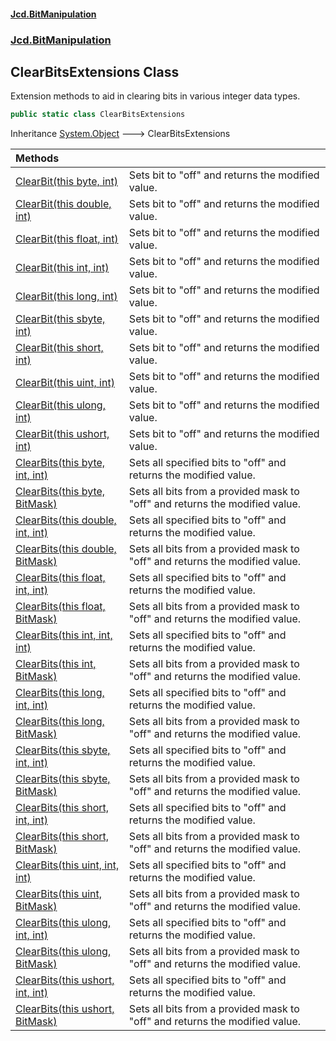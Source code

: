 #### [Jcd.BitManipulation](index.md 'index')
### [Jcd.BitManipulation](Jcd.BitManipulation.md 'Jcd.BitManipulation')

## ClearBitsExtensions Class

Extension methods to aid in clearing bits in various integer data types.

```csharp
public static class ClearBitsExtensions
```

Inheritance [System.Object](https://docs.microsoft.com/en-us/dotnet/api/System.Object 'System.Object') &#129106; ClearBitsExtensions

| Methods                                                                                                                                                                                                                       |                                                                             |
|:------------------------------------------------------------------------------------------------------------------------------------------------------------------------------------------------------------------------------|:----------------------------------------------------------------------------|
| [ClearBit(this byte, int)](Jcd.BitManipulation.ClearBitsExtensions.ClearBit(thisbyte,int).md 'Jcd.BitManipulation.ClearBitsExtensions.ClearBit(this byte, int)')                                                              | Sets bit to "off" and returns the modified value.                           |
| [ClearBit(this double, int)](Jcd.BitManipulation.ClearBitsExtensions.ClearBit(thisdouble,int).md 'Jcd.BitManipulation.ClearBitsExtensions.ClearBit(this double, int)')                                                        | Sets bit to "off" and returns the modified value.                           |
| [ClearBit(this float, int)](Jcd.BitManipulation.ClearBitsExtensions.ClearBit(thisfloat,int).md 'Jcd.BitManipulation.ClearBitsExtensions.ClearBit(this float, int)')                                                           | Sets bit to "off" and returns the modified value.                           |
| [ClearBit(this int, int)](Jcd.BitManipulation.ClearBitsExtensions.ClearBit(thisint,int).md 'Jcd.BitManipulation.ClearBitsExtensions.ClearBit(this int, int)')                                                                 | Sets bit to "off" and returns the modified value.                           |
| [ClearBit(this long, int)](Jcd.BitManipulation.ClearBitsExtensions.ClearBit(thislong,int).md 'Jcd.BitManipulation.ClearBitsExtensions.ClearBit(this long, int)')                                                              | Sets bit to "off" and returns the modified value.                           |
| [ClearBit(this sbyte, int)](Jcd.BitManipulation.ClearBitsExtensions.ClearBit(thissbyte,int).md 'Jcd.BitManipulation.ClearBitsExtensions.ClearBit(this sbyte, int)')                                                           | Sets bit to "off" and returns the modified value.                           |
| [ClearBit(this short, int)](Jcd.BitManipulation.ClearBitsExtensions.ClearBit(thisshort,int).md 'Jcd.BitManipulation.ClearBitsExtensions.ClearBit(this short, int)')                                                           | Sets bit to "off" and returns the modified value.                           |
| [ClearBit(this uint, int)](Jcd.BitManipulation.ClearBitsExtensions.ClearBit(thisuint,int).md 'Jcd.BitManipulation.ClearBitsExtensions.ClearBit(this uint, int)')                                                              | Sets bit to "off" and returns the modified value.                           |
| [ClearBit(this ulong, int)](Jcd.BitManipulation.ClearBitsExtensions.ClearBit(thisulong,int).md 'Jcd.BitManipulation.ClearBitsExtensions.ClearBit(this ulong, int)')                                                           | Sets bit to "off" and returns the modified value.                           |
| [ClearBit(this ushort, int)](Jcd.BitManipulation.ClearBitsExtensions.ClearBit(thisushort,int).md 'Jcd.BitManipulation.ClearBitsExtensions.ClearBit(this ushort, int)')                                                        | Sets bit to "off" and returns the modified value.                           |
| [ClearBits(this byte, int, int)](Jcd.BitManipulation.ClearBitsExtensions.ClearBits(thisbyte,int,int).md 'Jcd.BitManipulation.ClearBitsExtensions.ClearBits(this byte, int, int)')                                             | Sets all specified bits to "off" and returns the modified value.            |
| [ClearBits(this byte, BitMask)](Jcd.BitManipulation.ClearBitsExtensions.ClearBits(thisbyte,Jcd.BitManipulation.BitMask).md 'Jcd.BitManipulation.ClearBitsExtensions.ClearBits(this byte, Jcd.BitManipulation.BitMask)')       | Sets all bits from a provided mask to "off" and returns the modified value. |
| [ClearBits(this double, int, int)](Jcd.BitManipulation.ClearBitsExtensions.ClearBits(thisdouble,int,int).md 'Jcd.BitManipulation.ClearBitsExtensions.ClearBits(this double, int, int)')                                       | Sets all specified bits to "off" and returns the modified value.            |
| [ClearBits(this double, BitMask)](Jcd.BitManipulation.ClearBitsExtensions.ClearBits(thisdouble,Jcd.BitManipulation.BitMask).md 'Jcd.BitManipulation.ClearBitsExtensions.ClearBits(this double, Jcd.BitManipulation.BitMask)') | Sets all bits from a provided mask to "off" and returns the modified value. |
| [ClearBits(this float, int, int)](Jcd.BitManipulation.ClearBitsExtensions.ClearBits(thisfloat,int,int).md 'Jcd.BitManipulation.ClearBitsExtensions.ClearBits(this float, int, int)')                                          | Sets all specified bits to "off" and returns the modified value.            |
| [ClearBits(this float, BitMask)](Jcd.BitManipulation.ClearBitsExtensions.ClearBits(thisfloat,Jcd.BitManipulation.BitMask).md 'Jcd.BitManipulation.ClearBitsExtensions.ClearBits(this float, Jcd.BitManipulation.BitMask)')    | Sets all bits from a provided mask to "off" and returns the modified value. |
| [ClearBits(this int, int, int)](Jcd.BitManipulation.ClearBitsExtensions.ClearBits(thisint,int,int).md 'Jcd.BitManipulation.ClearBitsExtensions.ClearBits(this int, int, int)')                                                | Sets all specified bits to "off" and returns the modified value.            |
| [ClearBits(this int, BitMask)](Jcd.BitManipulation.ClearBitsExtensions.ClearBits(thisint,Jcd.BitManipulation.BitMask).md 'Jcd.BitManipulation.ClearBitsExtensions.ClearBits(this int, Jcd.BitManipulation.BitMask)')          | Sets all bits from a provided mask to "off" and returns the modified value. |
| [ClearBits(this long, int, int)](Jcd.BitManipulation.ClearBitsExtensions.ClearBits(thislong,int,int).md 'Jcd.BitManipulation.ClearBitsExtensions.ClearBits(this long, int, int)')                                             | Sets all specified bits to "off" and returns the modified value.            |
| [ClearBits(this long, BitMask)](Jcd.BitManipulation.ClearBitsExtensions.ClearBits(thislong,Jcd.BitManipulation.BitMask).md 'Jcd.BitManipulation.ClearBitsExtensions.ClearBits(this long, Jcd.BitManipulation.BitMask)')       | Sets all bits from a provided mask to "off" and returns the modified value. |
| [ClearBits(this sbyte, int, int)](Jcd.BitManipulation.ClearBitsExtensions.ClearBits(thissbyte,int,int).md 'Jcd.BitManipulation.ClearBitsExtensions.ClearBits(this sbyte, int, int)')                                          | Sets all specified bits to "off" and returns the modified value.            |
| [ClearBits(this sbyte, BitMask)](Jcd.BitManipulation.ClearBitsExtensions.ClearBits(thissbyte,Jcd.BitManipulation.BitMask).md 'Jcd.BitManipulation.ClearBitsExtensions.ClearBits(this sbyte, Jcd.BitManipulation.BitMask)')    | Sets all bits from a provided mask to "off" and returns the modified value. |
| [ClearBits(this short, int, int)](Jcd.BitManipulation.ClearBitsExtensions.ClearBits(thisshort,int,int).md 'Jcd.BitManipulation.ClearBitsExtensions.ClearBits(this short, int, int)')                                          | Sets all specified bits to "off" and returns the modified value.            |
| [ClearBits(this short, BitMask)](Jcd.BitManipulation.ClearBitsExtensions.ClearBits(thisshort,Jcd.BitManipulation.BitMask).md 'Jcd.BitManipulation.ClearBitsExtensions.ClearBits(this short, Jcd.BitManipulation.BitMask)')    | Sets all bits from a provided mask to "off" and returns the modified value. |
| [ClearBits(this uint, int, int)](Jcd.BitManipulation.ClearBitsExtensions.ClearBits(thisuint,int,int).md 'Jcd.BitManipulation.ClearBitsExtensions.ClearBits(this uint, int, int)')                                             | Sets all specified bits to "off" and returns the modified value.            |
| [ClearBits(this uint, BitMask)](Jcd.BitManipulation.ClearBitsExtensions.ClearBits(thisuint,Jcd.BitManipulation.BitMask).md 'Jcd.BitManipulation.ClearBitsExtensions.ClearBits(this uint, Jcd.BitManipulation.BitMask)')       | Sets all bits from a provided mask to "off" and returns the modified value. |
| [ClearBits(this ulong, int, int)](Jcd.BitManipulation.ClearBitsExtensions.ClearBits(thisulong,int,int).md 'Jcd.BitManipulation.ClearBitsExtensions.ClearBits(this ulong, int, int)')                                          | Sets all specified bits to "off" and returns the modified value.            |
| [ClearBits(this ulong, BitMask)](Jcd.BitManipulation.ClearBitsExtensions.ClearBits(thisulong,Jcd.BitManipulation.BitMask).md 'Jcd.BitManipulation.ClearBitsExtensions.ClearBits(this ulong, Jcd.BitManipulation.BitMask)')    | Sets all bits from a provided mask to "off" and returns the modified value. |
| [ClearBits(this ushort, int, int)](Jcd.BitManipulation.ClearBitsExtensions.ClearBits(thisushort,int,int).md 'Jcd.BitManipulation.ClearBitsExtensions.ClearBits(this ushort, int, int)')                                       | Sets all specified bits to "off" and returns the modified value.            |
| [ClearBits(this ushort, BitMask)](Jcd.BitManipulation.ClearBitsExtensions.ClearBits(thisushort,Jcd.BitManipulation.BitMask).md 'Jcd.BitManipulation.ClearBitsExtensions.ClearBits(this ushort, Jcd.BitManipulation.BitMask)') | Sets all bits from a provided mask to "off" and returns the modified value. |
